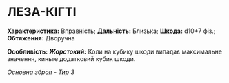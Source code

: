﻿# ЛЕЗА-КІГТІ

**Характеристика:** Вправність; **Дальність:** Близька; **Шкода:** d10+7 фіз.; **Обтяження:** Дворучна

**Особливість:** ***Жорстокий:*** Коли на кубику шкоди випадає максимальне значення, киньте додатковий кубик шкоди.

*Основна зброя - Тир 3*